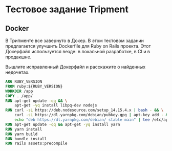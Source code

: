 # Тестовое задание Tripment

## Docker

В Трипменте все завернуто в Докер. В этом тестовом задании предлагается улучшить Dockerfile для Ruby on Rails проекта. Этот Докерфайл используется везде: в локальной разработке, в CI и в продакшне.

Вышлите исправленный Докерфайл и расскажите о найденных недочетах.
        
```dockerfile
ARG RUBY_VERSION
FROM ruby:${RUBY_VERSION}
WORKDIR /app
COPY . /app/
RUN apt-get update -qq && \
	apt-get -yq install libpq-dev nodejs
RUN curl -sL https://deb.nodesource.com/setup_14.15.4.x | bash - && \
    curl -sL https://dl.yarnpkg.com/debian/pubkey.gpg | apt-key add - && \
    echo "deb https://dl.yarnpkg.com/debian/ stable main" | tee /etc/apt/sources.list.d/yarn.list
RUN apt-get update -qq && apt-get -yq install yarn
RUN yarn install
RUN yarn build
RUN bundle install
RUN rails assets:precompile
```
